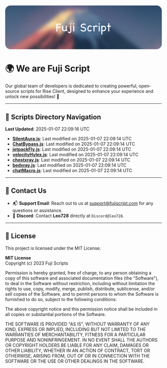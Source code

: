 ![Banner](.github/b.webp)

# 🌍 **We are Fuji Script**

Our global team of developers is dedicated to creating powerful, open-source scripts for Rise Client, designed to enhance your experience and unlock new possibilities! 🌟

---
<!-- SCRIPTS_NAVIGATION_START -->
## 📂 **Scripts Directory Navigation**

**Last Updated**: 2025-01-07 22:09:16 UTC

- **[SilentAura.js](scripts/SilentAura.js)**: Last modified on 2025-01-07 22:09:14 UTC
- **[ChatBypass.js](scripts/ChatBypass.js)**: Last modified on 2025-01-07 22:09:14 UTC
- **[jetpackFly.js](scripts/jetpackFly.js)**: Last modified on 2025-01-07 22:09:14 UTC
- **[velocityHylex.js](scripts/velocityHylex.js)**: Last modified on 2025-01-07 22:09:14 UTC
- **[chestxray.js](scripts/chestxray.js)**: Last modified on 2025-01-07 22:09:14 UTC
- **[bedxray.js](scripts/bedxray.js)**: Last modified on 2025-01-07 22:09:14 UTC
- **[chatMacro.js](scripts/chatMacro.js)**: Last modified on 2025-01-07 22:09:14 UTC

<!-- SCRIPTS_NAVIGATION_END -->

---

## 💬 **Contact Us**  
- 📬 **Support Email**: Reach out to us at [support@fujiscript.com](mailto:support@fujiscript.com) for any questions or assistance.  
- 💬 **Discord**: Contact **Leo728** directly at `Discord@leo728`.

---

## 📜 **License**

This project is licensed under the MIT License.  

**MIT License**  
Copyright (c) 2023 Fuji Scripts  

Permission is hereby granted, free of charge, to any person obtaining a copy of this software and associated documentation files (the "Software"), to deal in the Software without restriction, including without limitation the rights to use, copy, modify, merge, publish, distribute, sublicense, and/or sell copies of the Software, and to permit persons to whom the Software is furnished to do so, subject to the following conditions:  

The above copyright notice and this permission notice shall be included in all copies or substantial portions of the Software.  

THE SOFTWARE IS PROVIDED "AS IS", WITHOUT WARRANTY OF ANY KIND, EXPRESS OR IMPLIED, INCLUDING BUT NOT LIMITED TO THE WARRANTIES OF MERCHANTABILITY, FITNESS FOR A PARTICULAR PURPOSE AND NONINFRINGEMENT. IN NO EVENT SHALL THE AUTHORS OR COPYRIGHT HOLDERS BE LIABLE FOR ANY CLAIM, DAMAGES OR OTHER LIABILITY, WHETHER IN AN ACTION OF CONTRACT, TORT OR OTHERWISE, ARISING FROM, OUT OF OR IN CONNECTION WITH THE SOFTWARE OR THE USE OR OTHER DEALINGS IN THE SOFTWARE.  
